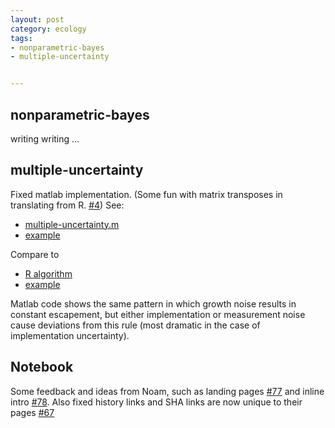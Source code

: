 ```yaml
---
layout: post
category: ecology
tags:
- nonparametric-bayes
- multiple-uncertainty


---
```


## nonparametric-bayes

writing writing ...


## multiple-uncertainty

Fixed matlab implementation.  (Some fun with matrix transposes in translating from R. [#4](https://github.com/cboettig/multiple_uncertainty/issues/4)) See:

* [multiple-uncertainty.m](https://github.com/cboettig/multiple_uncertainty/blob/0706ffd2a32e12087a6160fa250e4f3446c6b882/inst/matlab/multiple_uncertainty.m)
* [example](https://github.com/cboettig/multiple_uncertainty/blob/6f772fb4309bfb24b29a5559551733743a23b738/inst/matlab/testing.m)

Compare to 

* [R algorithm](https://github.com/cboettig/multiple_uncertainty/blob/e3506f392ddbee8e33fb97bbe1d6699aee4eadea/R/multiple_uncertainty.R)
* [example](https://github.com/cboettig/multiple_uncertainty/blob/e3506f392ddbee8e33fb97bbe1d6699aee4eadea/inst/tests/matrices.R)

Matlab code shows the same pattern in which growth noise results in constant escapement, but either implementation or measurement noise cause deviations from this rule (most dramatic in the case of implementation uncertainty).  

## Notebook

Some feedback and ideas from Noam, such as landing pages [#77](https://github.com/cboettig/labnotebook/issues/78) and inline intro [#78](https://github.com/cboettig/labnotebook/issues/78).  Also fixed history links and SHA links are now unique to their pages [#67](https://github.com/cboettig/labnotebook/issues/67) 
